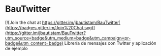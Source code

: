 # BauTwitter

[![Join the chat at https://gitter.im/jbautistam/BauTwitter](https://badges.gitter.im/Join%20Chat.svg)](https://gitter.im/jbautistam/BauTwitter?utm_source=badge&utm_medium=badge&utm_campaign=pr-badge&utm_content=badge)
Librería de mensajes con Twitter y aplicación de ejemplo
